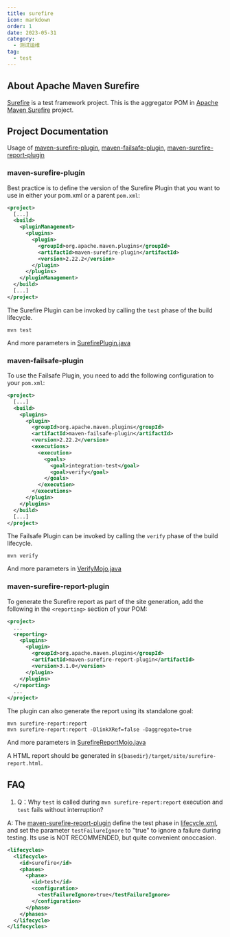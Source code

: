 ```yaml
---
title: surefire
icon: markdown
order: 1
date: 2023-05-31
category:
  - 测试运维
tag:
  - test
---
```



## About Apache Maven Surefire

[Surefire] is a test framework project. This is the aggregator POM in [Apache Maven Surefire] project.

## Project Documentation

Usage of [maven-surefire-plugin], [maven-failsafe-plugin], [maven-surefire-report-plugin]

### maven-surefire-plugin

Best practice is to define the version of the Surefire Plugin that you want to use in either your pom.xml or a parent `pom.xml`:

```xml
<project>
  [...]
  <build>
    <pluginManagement>
      <plugins>
        <plugin>
          <groupId>org.apache.maven.plugins</groupId>
          <artifactId>maven-surefire-plugin</artifactId>
          <version>2.22.2</version>
        </plugin>
      </plugins>
    </pluginManagement>
  </build>
  [...]
</project>
```

The Surefire Plugin can be invoked by calling the `test` phase of the build lifecycle.

```shell
mvn test
```

And more parameters in [SurefirePlugin.java](https://github.com/apache/maven-surefire/blob/master/maven-surefire-plugin/src/main/java/org/apache/maven/plugin/surefire/SurefirePlugin.java)

### maven-failsafe-plugin

To use the Failsafe Plugin, you need to add the following configuration to your `pom.xml`:

```xml
<project>
  [...]
  <build>
    <plugins>
      <plugin>
        <groupId>org.apache.maven.plugins</groupId>
        <artifactId>maven-failsafe-plugin</artifactId>
        <version>2.22.2</version>
        <executions>
          <execution>
            <goals>
              <goal>integration-test</goal>
              <goal>verify</goal>
            </goals>
          </execution>
        </executions>
      </plugin>
    </plugins>
  </build>
  [...]
</project>
```

The Failsafe Plugin can be invoked by calling the `verify` phase of the build lifecycle.

```shell
mvn verify
```

And more parameters in [VerifyMojo.java](https://github.com/apache/maven-surefire/blob/master/maven-failsafe-plugin/src/main/java/org/apache/maven/plugin/failsafe/VerifyMojo.java)

### maven-surefire-report-plugin

To generate the Surefire report as part of the site generation, add the following in the `<reporting>` section of your POM:

```xml
<project>
  ...
  <reporting>
    <plugins>
      <plugin>
        <groupId>org.apache.maven.plugins</groupId>
        <artifactId>maven-surefire-report-plugin</artifactId>
        <version>3.1.0</version>
      </plugin>
    </plugins>
  </reporting>
  ...
</project>
```

The plugin can also generate the report using its standalone goal:

```shell
mvn surefire-report:report
mvn surefire-report:report -DlinkXRef=false -Daggregate=true
```

And more parameters in [SurefireReportMojo.java](https://github.com/apache/maven-surefire/blob/master/maven-surefire-report-plugin/src/main/java/org/apache/maven/plugins/surefire/report/SurefireReportMojo.java)

A HTML report should be generated in `${basedir}/target/site/surefire-report.html`.

## FAQ

1. Q：Why `test` is called during `mvn surefire-report:report` execution and `test` fails without interruption?

A: The [maven-surefire-report-plugin] define the test phase in [lifecycle.xml](https://github.com/apache/maven-surefire/blob/master/maven-surefire-report-plugin/src/main/resources/META-INF/maven/lifecycle.xml), and set the parameter `testFailureIgnore` to "true" to ignore a failure during testing. Its use is NOT RECOMMENDED, but quite convenient onoccasion.

```xml
<lifecycles>
  <lifecycle>
    <id>surefire</id>
    <phases>
      <phase>
        <id>test</id>
        <configuration>
          <testFailureIgnore>true</testFailureIgnore>
        </configuration>
      </phase>
    </phases>
  </lifecycle>
</lifecycles>
```

[Surefire]: https://maven.apache.org/surefire/
[Apache Maven Surefire]: https://github.com/apache/maven-surefire
[maven-surefire-plugin]: https://maven.apache.org/surefire/maven-surefire-plugin/usage.html
[maven-failsafe-plugin]: https://maven.apache.org/surefire/maven-failsafe-plugin/usage.html
[maven-surefire-report-plugin]: https://maven.apache.org/surefire/maven-surefire-report-plugin/usage.html